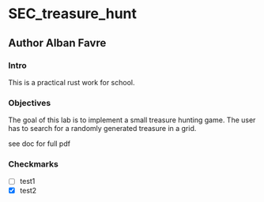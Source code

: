 # SEC_treasure_hunt

## Author Alban Favre

### Intro

This is a practical rust work for school.

### Objectives

The goal of this lab is to implement a small treasure hunting game. The user has to search for a randomly generated treasure in a grid.

see doc for full pdf

### Checkmarks

- [ ] test1
- [X] test2